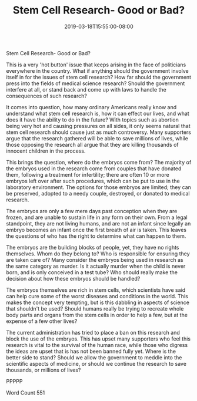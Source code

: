 ﻿---
title: "Stem Cell Research- Good or Bad?"
date: 2019-03-18T15:55:00-08:00
description: "TXT Tips for Web Success"
featured_image: "/images/TXT.jpg"
tags: ["TXT"]
---

Stem Cell Research- Good or Bad?

This is a very 'hot button' issue that keeps arising in the face of politicians everywhere in the country.  What if anything should the government involve itself in for the issues of stem cell research?  How far should the government press into the fields of medical science research?  Should the government interfere at all, or stand back and come up with laws to handle the consequences of such research? 

It comes into question, how many ordinary Americans really know and understand what stem cell research is, how it can effect our lives, and what does it have the ability to do in the future?  With topics such as abortion being very hot and causing pressures on all sides, it only seems natural that stem cell research should cause just as much controversy.  Many supporters argue that the research gathered will be able to save millions of lives, while those opposing the research all argue that they are killing thousands of innocent children in the process.  

This brings the question, where do the embryos come from?  The majority of the embryos used in the research come from couples that have donated them, following a treatment for infertility; there are often 10 or more embryos left over after such procedures, which can be put to use in the laboratory environment.  The options for those embryos are limited; they can be preserved, adopted to a needy couple, destroyed, or donated to medical research.  

The embryos are only a few mere days past conception when they are frozen, and are unable to sustain life in any form on their own.  From a legal standpoint, they are not living humans, and are not an infant since legally an embryo becomes an infant once the first breath of air is taken.  This leaves the questions of who has the right to determine what can happen to them.  

The embryos are the building blocks of people, yet, they have no rights themselves.  Whom do they belong to?  Who is responsible for ensuring they are taken care of?  Many consider the embryos being used in research as the same category as murder.  Is it actually murder when the child is never born, and is only conceived in a test tube?  Who should really make the decision about how these embryos should be handled?

The embryos themselves are rich in stem cells, which scientists have said can help cure some of the worst diseases and conditions in the world.  This makes the concept very tempting, but is this dabbling in aspects of science that shouldn't be used?  Should humans really be trying to recreate whole body parts and organs from the stem cells in order to help a few, but at the expense of a few other lives?

The current administration has tried to place a ban on this research and block the use of the embryos.  This has upset many supporters who feel this research is vital to the survival of the human race, while those who digress the ideas are upset that is has not been banned fully yet.  Where is the better side to stand?  Should we allow the government to meddle into the scientific aspects of medicine, or should we continue the research to save thousands, or millions of lives?

PPPPP

Word Count 551

